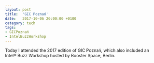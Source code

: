 ```yaml
---
layout: post
title:  'GIC Poznań'
date:   2017-10-06 20:00:00 +0100
category: tech
tags:
- GICPoznań
- IntelBuzzWorkshop
---
```


Today I attended the 2017 edition of GIC Poznań, which also included an Intel® Buzz Workshop hosted by Booster Space, Berlin.
